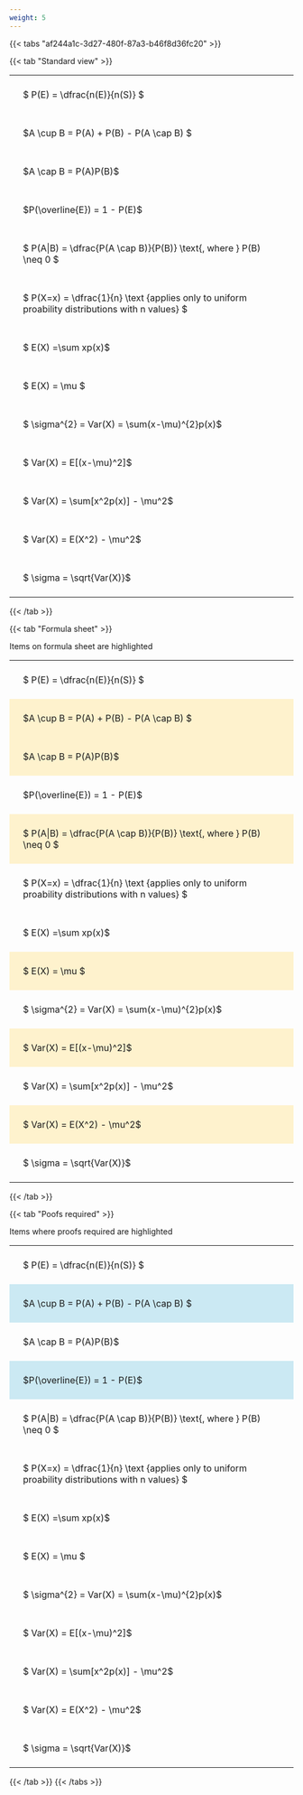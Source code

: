 ```yaml
---
weight: 5
---
```


{{< tabs "af244a1c-3d27-480f-87a3-b46f8d36fc20" >}}

{{< tab "Standard view" >}}

<style type="text/css">
#T_c08c9 th.col_heading {
  text-align: left;
  font-size: 1em;
}
#T_c08c9 td {
  text-align: left;
  font-size: 1em;
  padding: 1.5em;
}
</style>
<table id="T_c08c9">
  <thead>
  </thead>
  <tbody>
    <tr>
      <td id="T_c08c9_row0_col0" class="data row0 col0" >$ P(E) = \dfrac{n(E)}{n(S)} $</td>
    </tr>
    <tr>
      <td id="T_c08c9_row1_col0" class="data row1 col0" >$A \cup B = P(A) + P(B) - P(A \cap B) $</td>
    </tr>
    <tr>
      <td id="T_c08c9_row2_col0" class="data row2 col0" >$A \cap B  = P(A)P(B)$</td>
    </tr>
    <tr>
      <td id="T_c08c9_row3_col0" class="data row3 col0" >$P(\overline{E}) = 1 - P(E)$</td>
    </tr>
    <tr>
      <td id="T_c08c9_row4_col0" class="data row4 col0" >$ P(A|B) = \dfrac{P(A \cap B)}{P(B)} \text{, where } P(B) \neq 0 $</td>
    </tr>
    <tr>
      <td id="T_c08c9_row5_col0" class="data row5 col0" >$ P(X=x) =  \dfrac{1}{n} 
\text {applies only to uniform proability distributions with n values} $</td>
    </tr>
    <tr>
      <td id="T_c08c9_row6_col0" class="data row6 col0" >$ E(X) =\sum xp(x)$</td>
    </tr>
    <tr>
      <td id="T_c08c9_row7_col0" class="data row7 col0" >$ E(X) = \mu $</td>
    </tr>
    <tr>
      <td id="T_c08c9_row8_col0" class="data row8 col0" >$ \sigma^{2} = Var(X) = \sum(x-\mu)^{2}p(x)$</td>
    </tr>
    <tr>
      <td id="T_c08c9_row9_col0" class="data row9 col0" >$ Var(X) = E[(x-\mu)^2]$</td>
    </tr>
    <tr>
      <td id="T_c08c9_row10_col0" class="data row10 col0" >$ Var(X) = \sum[x^2p(x)] - \mu^2$</td>
    </tr>
    <tr>
      <td id="T_c08c9_row11_col0" class="data row11 col0" >$ Var(X) = E(X^2) - \mu^2$</td>
    </tr>
    <tr>
      <td id="T_c08c9_row12_col0" class="data row12 col0" >$ \sigma = \sqrt{Var(X)}$</td>
    </tr>
  </tbody>
</table>
{{< /tab >}}

{{< tab "Formula sheet" >}}

Items on formula sheet are highlighted 
<br>
<style type="text/css">
#T_c0a0b th.col_heading {
  text-align: left;
  font-size: 1em;
}
#T_c0a0b td {
  text-align: left;
  font-size: 1em;
  padding: 1.5em;
}
#T_c0a0b_row0_col0, #T_c0a0b_row3_col0, #T_c0a0b_row5_col0, #T_c0a0b_row6_col0, #T_c0a0b_row8_col0, #T_c0a0b_row10_col0, #T_c0a0b_row12_col0 {
  background-color: rgba(0,0,0,0);
}
#T_c0a0b_row1_col0, #T_c0a0b_row2_col0, #T_c0a0b_row4_col0, #T_c0a0b_row7_col0, #T_c0a0b_row9_col0, #T_c0a0b_row11_col0 {
  background-color: rgba(255,194,10, 0.2);
}
</style>
<table id="T_c0a0b">
  <thead>
  </thead>
  <tbody>
    <tr>
      <td id="T_c0a0b_row0_col0" class="data row0 col0" >$ P(E) = \dfrac{n(E)}{n(S)} $</td>
    </tr>
    <tr>
      <td id="T_c0a0b_row1_col0" class="data row1 col0" >$A \cup B = P(A) + P(B) - P(A \cap B) $</td>
    </tr>
    <tr>
      <td id="T_c0a0b_row2_col0" class="data row2 col0" >$A \cap B  = P(A)P(B)$</td>
    </tr>
    <tr>
      <td id="T_c0a0b_row3_col0" class="data row3 col0" >$P(\overline{E}) = 1 - P(E)$</td>
    </tr>
    <tr>
      <td id="T_c0a0b_row4_col0" class="data row4 col0" >$ P(A|B) = \dfrac{P(A \cap B)}{P(B)} \text{, where } P(B) \neq 0 $</td>
    </tr>
    <tr>
      <td id="T_c0a0b_row5_col0" class="data row5 col0" >$ P(X=x) =  \dfrac{1}{n} 
\text {applies only to uniform proability distributions with n values} $</td>
    </tr>
    <tr>
      <td id="T_c0a0b_row6_col0" class="data row6 col0" >$ E(X) =\sum xp(x)$</td>
    </tr>
    <tr>
      <td id="T_c0a0b_row7_col0" class="data row7 col0" >$ E(X) = \mu $</td>
    </tr>
    <tr>
      <td id="T_c0a0b_row8_col0" class="data row8 col0" >$ \sigma^{2} = Var(X) = \sum(x-\mu)^{2}p(x)$</td>
    </tr>
    <tr>
      <td id="T_c0a0b_row9_col0" class="data row9 col0" >$ Var(X) = E[(x-\mu)^2]$</td>
    </tr>
    <tr>
      <td id="T_c0a0b_row10_col0" class="data row10 col0" >$ Var(X) = \sum[x^2p(x)] - \mu^2$</td>
    </tr>
    <tr>
      <td id="T_c0a0b_row11_col0" class="data row11 col0" >$ Var(X) = E(X^2) - \mu^2$</td>
    </tr>
    <tr>
      <td id="T_c0a0b_row12_col0" class="data row12 col0" >$ \sigma = \sqrt{Var(X)}$</td>
    </tr>
  </tbody>
</table>
{{< /tab >}}

{{< tab "Poofs required" >}}

Items where proofs required are highlighted 
<br>
<style type="text/css">
#T_1fb30 th.col_heading {
  text-align: left;
  font-size: 1em;
}
#T_1fb30 td {
  text-align: left;
  font-size: 1em;
  padding: 1.5em;
}
#T_1fb30_row0_col0, #T_1fb30_row2_col0, #T_1fb30_row4_col0, #T_1fb30_row5_col0, #T_1fb30_row6_col0, #T_1fb30_row7_col0, #T_1fb30_row8_col0, #T_1fb30_row9_col0, #T_1fb30_row10_col0, #T_1fb30_row11_col0, #T_1fb30_row12_col0 {
  background-color: rgba(0,0,0,0);
}
#T_1fb30_row1_col0, #T_1fb30_row3_col0 {
  background-color: rgba(0,150,200, 0.2);
}
</style>
<table id="T_1fb30">
  <thead>
  </thead>
  <tbody>
    <tr>
      <td id="T_1fb30_row0_col0" class="data row0 col0" >$ P(E) = \dfrac{n(E)}{n(S)} $</td>
    </tr>
    <tr>
      <td id="T_1fb30_row1_col0" class="data row1 col0" >$A \cup B = P(A) + P(B) - P(A \cap B) $</td>
    </tr>
    <tr>
      <td id="T_1fb30_row2_col0" class="data row2 col0" >$A \cap B  = P(A)P(B)$</td>
    </tr>
    <tr>
      <td id="T_1fb30_row3_col0" class="data row3 col0" >$P(\overline{E}) = 1 - P(E)$</td>
    </tr>
    <tr>
      <td id="T_1fb30_row4_col0" class="data row4 col0" >$ P(A|B) = \dfrac{P(A \cap B)}{P(B)} \text{, where } P(B) \neq 0 $</td>
    </tr>
    <tr>
      <td id="T_1fb30_row5_col0" class="data row5 col0" >$ P(X=x) =  \dfrac{1}{n} 
\text {applies only to uniform proability distributions with n values} $</td>
    </tr>
    <tr>
      <td id="T_1fb30_row6_col0" class="data row6 col0" >$ E(X) =\sum xp(x)$</td>
    </tr>
    <tr>
      <td id="T_1fb30_row7_col0" class="data row7 col0" >$ E(X) = \mu $</td>
    </tr>
    <tr>
      <td id="T_1fb30_row8_col0" class="data row8 col0" >$ \sigma^{2} = Var(X) = \sum(x-\mu)^{2}p(x)$</td>
    </tr>
    <tr>
      <td id="T_1fb30_row9_col0" class="data row9 col0" >$ Var(X) = E[(x-\mu)^2]$</td>
    </tr>
    <tr>
      <td id="T_1fb30_row10_col0" class="data row10 col0" >$ Var(X) = \sum[x^2p(x)] - \mu^2$</td>
    </tr>
    <tr>
      <td id="T_1fb30_row11_col0" class="data row11 col0" >$ Var(X) = E(X^2) - \mu^2$</td>
    </tr>
    <tr>
      <td id="T_1fb30_row12_col0" class="data row12 col0" >$ \sigma = \sqrt{Var(X)}$</td>
    </tr>
  </tbody>
</table>
{{< /tab >}}
{{< /tabs >}}